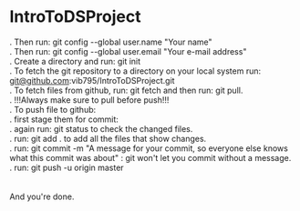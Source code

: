# IntroToDSProject

. Then run: git config --global user.name "Your name"<br/>
. Then run: git config --global user.email "Your e-mail address"<br/>
. Create a directory and run: git init<br/>
. To fetch the git repository to a directory on your local system run: git@github.com:vib795/IntroToDSProject.git<br/>
. To fetch files from github, run: git fetch and then run: git pull.<br/>
. !!!Always make sure to pull before push!!!<br/>
. To push file to github:<br/>
</t>. first stage them for commit:<br/>
</t>. again run: git status to check the changed files.<br/>
</t>. run: git add . to add all the files that show changes.<br/>
<t>. run: git commit -m "A message for your commit, so everyone else knows what this commit was about" : git won't let you commit without a message.<br/>
</t>. run: git push -u origin master<br/>
<br/>    
And you're done.
 
